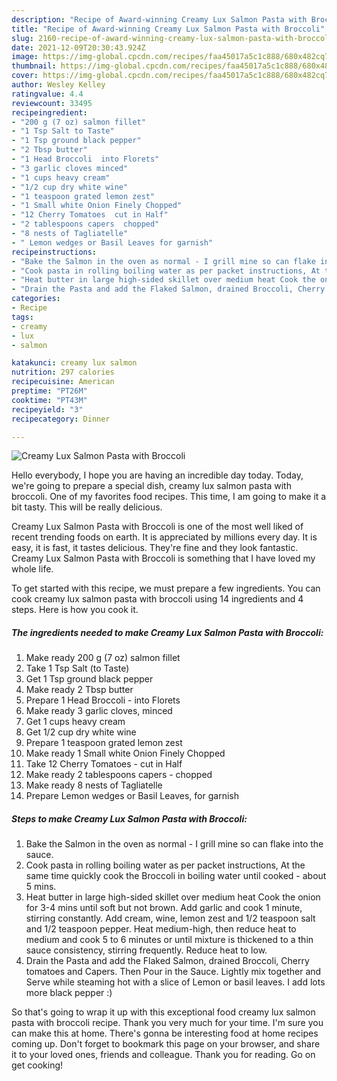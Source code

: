 ```yaml
---
description: "Recipe of Award-winning Creamy Lux Salmon Pasta with Broccoli"
title: "Recipe of Award-winning Creamy Lux Salmon Pasta with Broccoli"
slug: 2160-recipe-of-award-winning-creamy-lux-salmon-pasta-with-broccoli
date: 2021-12-09T20:30:43.924Z
image: https://img-global.cpcdn.com/recipes/faa45017a5c1c888/680x482cq70/creamy-lux-salmon-pasta-with-broccoli-recipe-main-photo.jpg
thumbnail: https://img-global.cpcdn.com/recipes/faa45017a5c1c888/680x482cq70/creamy-lux-salmon-pasta-with-broccoli-recipe-main-photo.jpg
cover: https://img-global.cpcdn.com/recipes/faa45017a5c1c888/680x482cq70/creamy-lux-salmon-pasta-with-broccoli-recipe-main-photo.jpg
author: Wesley Kelley
ratingvalue: 4.4
reviewcount: 33495
recipeingredient:
- "200 g (7 oz) salmon fillet"
- "1 Tsp Salt to Taste"
- "1 Tsp ground black pepper"
- "2 Tbsp butter"
- "1 Head Broccoli  into Florets"
- "3 garlic cloves minced"
- "1 cups heavy cream"
- "1/2 cup dry white wine"
- "1 teaspoon grated lemon zest"
- "1 Small white Onion Finely Chopped"
- "12 Cherry Tomatoes  cut in Half"
- "2 tablespoons capers  chopped"
- "8 nests of Tagliatelle"
- " Lemon wedges or Basil Leaves for garnish"
recipeinstructions:
- "Bake the Salmon in the oven as normal - I grill mine so can flake into the sauce."
- "Cook pasta in rolling boiling water as per packet instructions, At the same time quickly cook the Broccoli in boiling water until cooked - about 5 mins."
- "Heat butter in large high-sided skillet over medium heat Cook the onion for 3-4 mins until soft but not brown. Add garlic and cook 1 minute, stirring constantly. Add cream, wine, lemon zest and 1/2 teaspoon salt and 1/2 teaspoon pepper. Heat medium-high, then reduce heat to medium and cook 5 to 6 minutes or until mixture is thickened to a thin sauce consistency, stirring frequently. Reduce heat to low."
- "Drain the Pasta and add the Flaked Salmon, drained Broccoli, Cherry tomatoes and Capers. Then Pour in the Sauce. Lightly mix together and Serve while steaming hot with a slice of Lemon or basil leaves. I add lots more black pepper :)"
categories:
- Recipe
tags:
- creamy
- lux
- salmon

katakunci: creamy lux salmon 
nutrition: 297 calories
recipecuisine: American
preptime: "PT26M"
cooktime: "PT43M"
recipeyield: "3"
recipecategory: Dinner

---
```



![Creamy Lux Salmon Pasta with Broccoli](https://img-global.cpcdn.com/recipes/faa45017a5c1c888/680x482cq70/creamy-lux-salmon-pasta-with-broccoli-recipe-main-photo.jpg)

Hello everybody, I hope you are having an incredible day today. Today, we're going to prepare a special dish, creamy lux salmon pasta with broccoli. One of my favorites food recipes. This time, I am going to make it a bit tasty. This will be really delicious.



Creamy Lux Salmon Pasta with Broccoli is one of the most well liked of recent trending foods on earth. It is appreciated by millions every day. It is easy, it is fast, it tastes delicious. They're fine and they look fantastic. Creamy Lux Salmon Pasta with Broccoli is something that I have loved my whole life.


To get started with this recipe, we must prepare a few ingredients. You can cook creamy lux salmon pasta with broccoli using 14 ingredients and 4 steps. Here is how you cook it.

<!--inarticleads1-->

##### The ingredients needed to make Creamy Lux Salmon Pasta with Broccoli:

1. Make ready 200 g (7 oz) salmon fillet
1. Take 1 Tsp Salt (to Taste)
1. Get 1 Tsp ground black pepper
1. Make ready 2 Tbsp butter
1. Prepare 1 Head Broccoli - into Florets
1. Make ready 3 garlic cloves, minced
1. Get 1 cups heavy cream
1. Get 1/2 cup dry white wine
1. Prepare 1 teaspoon grated lemon zest
1. Make ready 1 Small white Onion Finely Chopped
1. Take 12 Cherry Tomatoes - cut in Half
1. Make ready 2 tablespoons capers - chopped
1. Make ready 8 nests of Tagliatelle
1. Prepare  Lemon wedges or Basil Leaves, for garnish




<!--inarticleads2-->

##### Steps to make Creamy Lux Salmon Pasta with Broccoli:

1. Bake the Salmon in the oven as normal - I grill mine so can flake into the sauce.
1. Cook pasta in rolling boiling water as per packet instructions, At the same time quickly cook the Broccoli in boiling water until cooked - about 5 mins.
1. Heat butter in large high-sided skillet over medium heat Cook the onion for 3-4 mins until soft but not brown. Add garlic and cook 1 minute, stirring constantly. Add cream, wine, lemon zest and 1/2 teaspoon salt and 1/2 teaspoon pepper. Heat medium-high, then reduce heat to medium and cook 5 to 6 minutes or until mixture is thickened to a thin sauce consistency, stirring frequently. Reduce heat to low.
1. Drain the Pasta and add the Flaked Salmon, drained Broccoli, Cherry tomatoes and Capers. Then Pour in the Sauce. Lightly mix together and Serve while steaming hot with a slice of Lemon or basil leaves. I add lots more black pepper :)




So that's going to wrap it up with this exceptional food creamy lux salmon pasta with broccoli recipe. Thank you very much for your time. I'm sure you can make this at home. There's gonna be interesting food at home recipes coming up. Don't forget to bookmark this page on your browser, and share it to your loved ones, friends and colleague. Thank you for reading. Go on get cooking!

